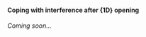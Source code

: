 #### <a name="Coping_with_interfernce_after_1D_opening"> Coping with interference after {1D} opening

_Coming soon..._

